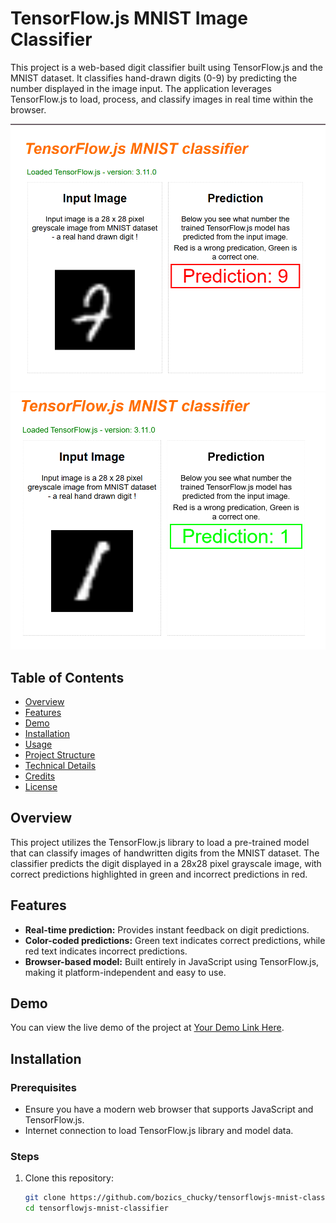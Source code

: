 # TensorFlow.js MNIST Image Classifier

This project is a web-based digit classifier built using TensorFlow.js and the MNIST dataset. It classifies hand-drawn digits (0-9) by predicting the number displayed in the image input. The application leverages TensorFlow.js to load, process, and classify images in real time within the browser.

![Screenshot](image1.png) 
![Screenshot](image.png) 

## Table of Contents
- [Overview](#overview)
- [Features](#features)
- [Demo](#demo)
- [Installation](#installation)
- [Usage](#usage)
- [Project Structure](#project-structure)
- [Technical Details](#technical-details)
- [Credits](#credits)
- [License](#license)

## Overview
This project utilizes the TensorFlow.js library to load a pre-trained model that can classify images of handwritten digits from the MNIST dataset. The classifier predicts the digit displayed in a 28x28 pixel grayscale image, with correct predictions highlighted in green and incorrect predictions in red.

## Features
- **Real-time prediction:** Provides instant feedback on digit predictions.
- **Color-coded predictions:** Green text indicates correct predictions, while red text indicates incorrect predictions.
- **Browser-based model:** Built entirely in JavaScript using TensorFlow.js, making it platform-independent and easy to use.

## Demo
You can view the live demo of the project at [Your Demo Link Here](https://your-demo-url.com).

## Installation

### Prerequisites
- Ensure you have a modern web browser that supports JavaScript and TensorFlow.js.
- Internet connection to load TensorFlow.js library and model data.

### Steps
1. Clone this repository:
   ```bash
   git clone https://github.com/bozics_chucky/tensorflowjs-mnist-classifier.git
   cd tensorflowjs-mnist-classifier
